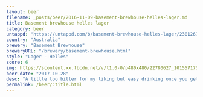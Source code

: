 ```yaml
---
layout: beer
filename: _posts/beer/2016-11-09-basement-brewhouse-helles-lager.md
title: Basement brewhouse helles lager
category: beer
untappd: "https://untappd.com/b/basement-brewhouse-helles-lager/2301267"
country: "Australia"
brewery: "Basement Brewhouse"
breweryURL: "/brewery/basement-brewhouse.html"
style: "Lager - Helles"
score: 6
img: https://scontent.xx.fbcdn.net/v/t1.0-0/p480x480/22780627_10155717526558745_7608815441796551638_n.jpg?oh=82dff517a022ad46ce2a99b158b2ede0&oe=5B43F8F9
beer-date: "2017-10-28"
desc: "A little too bitter for my liking but easy drinking once you get used to it"
permalink: /beer/:title.html
---
```


